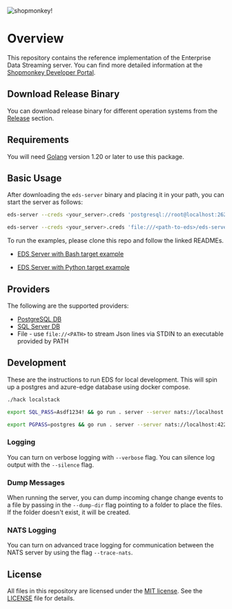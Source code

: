 <!-- markdownlint-disable-file MD024 MD025 MD041 -->

![shopmonkey!](https://www.shopmonkey.io/static/sm-light-logo-2c92d57bf5d188bb44c1b29353579e1f.svg)

# Overview

This repository contains the reference implementation of the Enterprise Data Streaming server. You can find more detailed information at the [Shopmonkey Developer Portal](https://shopmonkey.dev/eds).

## Download Release Binary

You can download release binary for different operation systems from the [Release](https://github.com/shopmonkeyus/eds-server/releases) section.

## Requirements

You will need [Golang](https://go.dev/dl/) version 1.20 or later to use this package.

## Basic Usage

After downloading the `eds-server` binary and placing it in your path, you can start the server as follows:
```bash
eds-server --creds <your_server>.creds 'postgresql://root@localhost:26257/test?sslmode=disable'
```

```bash
eds-server --creds <your_server>.creds 'file:///<path-to-eds>/eds-server/echo.sh' --verbose
```
To run the examples, please clone this repo and follow the linked READMEs.

- [EDS Server with Bash target example](./examples/bash/README.md)

- [EDS Server with Python target example](./examples/python/README.md)

 
## Providers

The following are the supported providers:

- [PostgreSQL DB](https://www.postgresql.org/)
- [SQL Server DB](https://www.microsoft.com/en-us/sql-server)
- File - use `file://<PATH>` to stream Json lines via STDIN to an executable provided by PATH

## Development

These are the instructions to run EDS for local development. This will spin up a postgres and azure-edge database using docker compose.

```bash
./hack localstack

export SQL_PASS=Asdf1234! && go run . server --server nats://localhost:4222 --company-id 6287a4154d1a72cc5ce091bb "sqlserver://sa:$SQL_PASS@localhost:1433?database=shopmonkey"

export PGPASS=postgres && go run . server --server nats://localhost:4222 --company-id 6287a4154d1a72cc5ce091bb "postgresql://postgres:$PGPASS@localhost:5432/shopmonkey?sslmode=disable"

```

### Logging

You can turn on verbose logging with `--verbose` flag.
You can silence log output with the `--silence` flag.

### Dump Messages

When running the server, you can dump incoming change change events to a file by passing in the `--dump-dir` flag pointing to a folder to place the files. If the folder doesn't exist, it will be created.

### NATS Logging

You can turn on advanced trace logging for communication between the NATS server by using the flag `--trace-nats`.

## License

All files in this repository are licensed under the [MIT license](https://opensource.org/licenses/MIT). See the [LICENSE](./LICENSE) file for details.
